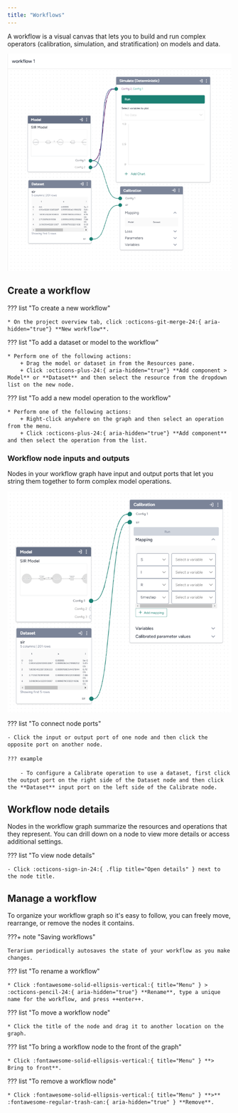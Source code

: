 ```yaml
---
title: "Workflows"
---
```


A workflow is a visual canvas that lets you to build and run complex operators (calibration, simulation, and stratification) on models and data.

![Workflow graph with an SIR model and related dataset passed into calibration and simulation operations](../img/workflows/workflow.png)

## Create a workflow

??? list "To create a new workflow"

    * On the project overview tab, click :octicons-git-merge-24:{ aria-hidden="true"} **New workflow**.

??? list "To add a dataset or model to the workflow"

    * Perform one of the following actions:
        + Drag the model or dataset in from the Resources pane.
        + Click :octicons-plus-24:{ aria-hidden="true"} **Add component > Model** or **Dataset** and then select the resource from the dropdown list on the new node.

??? list "To add a new model operation to the workflow"

    * Perform one of the following actions:
        + Right-click anywhere on the graph and then select an operation from the menu.
        + Click :octicons-plus-24:{ aria-hidden="true"} **Add component** and then select the operation from the list.

### Workflow node inputs and outputs

Nodes in your workflow graph have input and output ports that let you string them together to form complex model operations.

![Output nodes (left) for a model and a dataset connected to the input nodes of a calibrate operation](../img/workflows/nodes.png)

??? list "To connect node ports"

    - Click the input or output port of one node and then click the opposite port on another node.

    ??? example

        - To configure a Calibrate operation to use a dataset, first click the output port on the right side of the Dataset node and then click the **Dataset** input port on the left side of the Calibrate node.

## Workflow node details

Nodes in the workflow graph summarize the resources and operations that they represent. You can drill down on a node to view more details or access additional settings.

??? list "To view node details"

    - Click :octicons-sign-in-24:{ .flip title="Open details" } next to the node title.

## Manage a workflow

To organize your workflow graph so it's easy to follow, you can freely move, rearrange, or remove the nodes it contains.

???+ note "Saving workflows"

    Terarium periodically autosaves the state of your workflow as you make changes.

??? list "To rename a workflow"

    * Click :fontawesome-solid-ellipsis-vertical:{ title="Menu" } > :octicons-pencil-24:{ aria-hidden="true"} **Rename**, type a unique name for the workflow, and press ++enter++.

??? list "To move a workflow node"

    * Click the title of the node and drag it to another location on the graph.

??? list "To bring a workflow node to the front of the graph"

    * Click :fontawesome-solid-ellipsis-vertical:{ title="Menu" } **> Bring to front**.

??? list "To remove a workflow node"

    * Click :fontawesome-solid-ellipsis-vertical:{ title="Menu" } **>** :fontawesome-regular-trash-can:{ aria-hidden="true" } **Remove**.